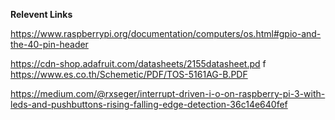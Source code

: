 **Relevent Links**

https://www.raspberrypi.org/documentation/computers/os.html#gpio-and-the-40-pin-header

https://cdn-shop.adafruit.com/datasheets/2155datasheet.pd
f https://www.es.co.th/Schemetic/PDF/TOS-5161AG-B.PDF

https://medium.com/@rxseger/interrupt-driven-i-o-on-raspberry-pi-3-with-leds-and-pushbuttons-rising-falling-edge-detection-36c14e640fef

